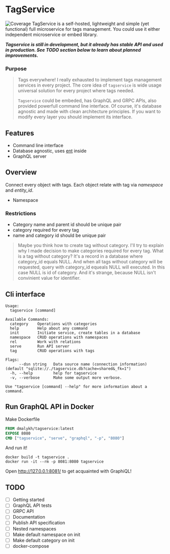 # TagService
![Coverage](https://img.shields.io/badge/Coverage-40.9%25-yellow)
TagService is a self-hosted, lightweight and simple (yet functional) full microservice for tags management.
You could use it either independent microservice or embed library.

_**Tagservice is still in development, but it already has stable API and used in production. See TODO section below to learn about planned improvements.**_

### Purpose
> Tags everywhere! I really exhausted to implement tags management services in every project. The core idea of `tagservice`
is wide usage universal solution for every project where tags needed.
> 
> `Tagservice` could be embeded, has GraphQL and GRPC APIs, also provided powerfull command line interface. 
Of course, it's database agnostic and made with clean architecture principles. 
If you want to modify every layer you should implement its interface.

## Features
- Command line interface
- Database agnostic, uses [ent](https://entgo.io/) inside
- GraphQL server

## Overview
Connect every object with tags. Each object relate with tag via _namespace_ and _entity_id_.
- Namespace 

### Restrictions
- Category name and parent id should be unique pair
- category required for every tag
- name and category id should be unique pair

> Maybe you think how to create tag without category.
I'll try to explain why I made decision to make categories required for every tag.
What is a tag without category? It's a record in a database where category_id equals NULL.
And when all tags without category will be requested, query with category_id equeals NULL will executed. 
In this case NULL is id of category. And it's strange, because NULL isn't convinient value for identifier.


## Cli interface
```shell
Usage:
  tagservice [command]

Available Commands:
  category    Operations with categories
  help        Help about any command
  init        Initiate service, create tables in a database
  namespace   CRUD operations with namespaces
  rel         Work with relations
  serve       Run API server
  tag         CRUD operations with tags

Flags:
      --dsn string   Data source name (connection information) (default "sqlite://./tagservice.db?cache=shared&_fk=1")
  -h, --help         help for tagservice
  -v, --verbose      Make some output more verbose.

Use "tagservice [command] --help" for more information about a command.
```

## Run GraphQL API in Docker
Make Dockerfile
```dockerfile
FROM dmalykh/tagservice:latest
EXPOSE 8080
CMD ["tagservice", "serve", "graphql", "-p", "8080"]
```
And run it!
```shell
docker build -t tagservice .
docker run -it --rm -p 8081:8080 tagservice   
```
Open http://127.0.0.1:8081/ to get acquainted with GraphiQL!


## TODO
- [ ] Getting started
- [ ] GraphQL API tests
- [ ] GRPC API
- [ ] Documentation
- [ ] Publish API specification
- [ ] Nested namespaces
- [ ] Make default namespace on init
- [ ] Make default category on init
- [ ] docker-compose
